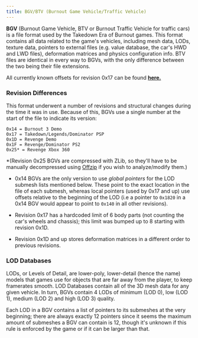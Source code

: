 ```yaml
---
title: BGV/BTV (Burnout Game Vehicle/Traffic Vehicle)
---
```


**BGV** (Burnout Game Vehicle, BTV or Burnout Traffic Vehicle for traffic cars) is a file format used by the Takedown Era of Burnout games. This format contains all data related to the game's vehicles, including mesh data, LODs, texture data, pointers to external files (e.g. value database, the car's HWD and LWD files), deformation matrices and physics configuration info. BTV files are identical in every way to BGVs, with the only difference between the two being their file extensions.

All currently known offsets for revision 0x17 can be found [**here.**](https://docs.google.com/spreadsheets/d/1t0ZpOjCC9_2RJfcgQ8NLD8oJZfoZmpxxHEnNF5AN2Wo/edit?usp=sharing)

### **Revision Differences**
This format underwent a number of revisions and structural changes during the time it was in use. Because of this, BGVs use a single number at the start of the file to indicate its version:

```
0x14 = Burnout 3 Demo
0x17 = Takedown/Legends/Dominator PSP
0x1D = Revenge Demo
0x1F = Revenge/Dominator PS2
0x25* = Revenge Xbox 360
```

*(Revision 0x25 BGVs are compressed with ZLib, so they'll have to be manually decompressed using [Offzip](https://zenhax.com/viewtopic.php?t=5) if you wish to analyze/modify them.)

* 0x14 BGVs are the only version to use *global pointers* for the LOD submesh lists mentioned below. These point to the exact location in the file of each submesh, whereas local pointers (used by 0x17 and up) use offsets relative to the beginning of the LOD (i.e a pointer to `0x1820` in a 0x14 BGV would appear to point to `0x140` in all other revisions).

* Revision 0x17 has a hardcoded limit of 6 body parts (not counting the car's wheels and chassis); this limit was bumped up to 8 starting with revision 0x1D.

* Revision 0x1D and up stores deformation matrices in a different order to previous revisions.

### **LOD Databases**
LODs, or Levels of Detail, are lower-poly, lower-detail (hence the name) models that games use for objects that are far away from the player, to keep framerates smooth. LOD Databases contain all of the 3D mesh data for any given vehicle. In turn, BGVs contain 4 LODs of minimum (LOD 0), low (LOD 1), medium (LOD 2) and high (LOD 3) quality.

Each LOD in a BGV contains a list of pointers to its submeshes at the very beginning; there are always exactly 12 pointers since it seems the maximum amount of submeshes a BGV can contain is 12, though it's unknown if this rule is enforced by the game or if it can be larger than that.